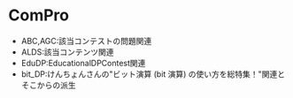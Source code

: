 # ComPro

- ABC,AGC:該当コンテストの問題関連
- ALDS:該当コンテンツ関連
- EduDP:EducationalDPContest関連
- bit_DP:けんちょんさんの"ビット演算 (bit 演算) の使い方を総特集！"関連とそこからの派生